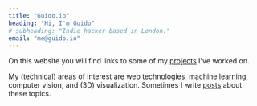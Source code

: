 ```yaml
---
title: "Guido.io"
heading: "Hi, I'm Guido"
# subheading: "Indie hacker based in London."
email: "me@guido.io"
---
```


On this website you will find links to some of my [projects](projects) I've worked on.

My (technical) areas of interest are web technologies, machine learning, computer vision, and (3D) visualization. Sometimes I write [posts](posts) about these topics.
